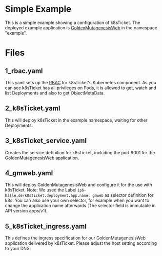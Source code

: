 # Simple Example
This is a simple example showing a configuration of k8sTicket.
The deployed example application is [GoldenMutagenesisWeb](https://msbi.ipb-halle.de/GoldenMutagenesis/) in the namespace "example".

# Files
## 1_rbac.yaml

This yaml sets up the [RBAC](https://kubernetes.io/docs/reference/access-authn-authz/rbac/) for k8sTicket's Kubernetes component.
As you can see k8sTicket has all privileges on Pods, it is allowed to get, watch and list Deployments and also to get ObjectMetaData.

## 2_k8sTicket.yaml
This will deploy k8sTicket in the example namespace, waiting for other Deployments.

## 3_k8sTicket_service.yaml
Creates the service definition for k8sTicket, including the port 9001 for the GoldenMutagenesisWeb application.

## 4_gmweb.yaml
This will deploy GoldenMutagenesisWeb and configure it for the use with k8sTicket.
Note: We used the Label `ipb-halle.de/k8sticket.deployment.app.name: gmweb` as selector definition for k8s. You can also use your own selector, for example when you want to change the application name afterwards
(The selector field is immutable in API version apps/v1).

## 5_k8sTicket_ingress.yaml
This defines the ingress specification for our GoldenMutagenesisWeb application delivered by k8sTicket.
Please adjust the host setting according to your DNS.
